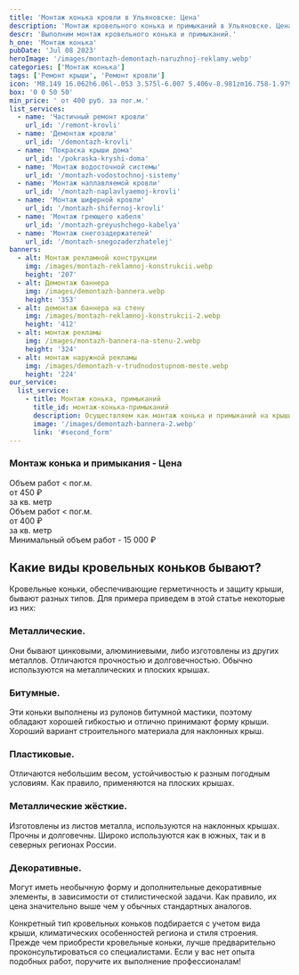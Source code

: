 ```yaml
---
title: 'Монтаж конька кровли в Ульяновске: Цена'
description: 'Монтаж кровельного конька и примыканий в Ульяновске. Цена от 950 руб. за кв.м. Звоните!'
descr: 'Выполним монтаж кровельного конька и примыканий.'
h_one: 'Монтаж конька'
pubDate: 'Jul 08 2023'
heroImage: '/images/montazh-demontazh-naruzhnoj-reklamy.webp'
categories: ['Монтаж конька']
tags: ['Ремонт крыши', 'Ремонт кровли']
icon: 'M8.149 16.062h6.06l-.053 3.575l-6.007 5.406v-8.981zm16.758-1.979L1 35.169L3.52 38l21.485-18.954L46.486 38L49 35.169L25.097 14.083L25 14l-.093.083z'
box: '0 0 50 50'
min_price: ' от 400 руб. за пог.м.'
list_services:
  - name: 'Частичный ремонт кровли'
    url_id: '/remont-krovli'
  - name: 'Демонтаж кровли'
    url_id: '/demontazh-krovli'
  - name: 'Покраска крыши дома'
    url_id: '/pokraska-kryshi-doma'
  - name: 'Монтаж водосточной системы'
    url_id: '/montazh-vodostochnoj-sistemy'
  - name: 'Монтаж наплавляемой кровли'
    url_id: '/montazh-naplavlyaemoj-krovli'
  - name: 'Монтаж шиферной кровли'
    url_id: '/montazh-shifernoj-krovli'
  - name: 'Монтаж греющего кабеля'
    url_id: '/montazh-greyushchego-kabelya'
  - name: 'Монтаж снегозадержателей'
    url_id: '/montazh-snegozaderzhatelej'
banners:
  - alt: Монтаж рекламной конструкции
    img: /images/montazh-reklamnoj-konstrukcii.webp
    height: '207'
  - alt: Демонтаж баннера
    img: /images/demontazh-bannera.webp
    height: '353'
  - alt: демонтаж баннера на стену
    img: /images/montazh-reklamnoj-konstrukcii-2.webp
    height: '412'
  - alt: монтаж рекламы
    img: /images/montazh-bannera-na-stenu-2.webp
    height: '324'
  - alt: монтаж наружной рекламы
    img: /images/demontazh-v-trudnodostupnom-meste.webp
    height: '224'
our_service:
  list_service:
    - title: Монтаж конька, примыканий
      title_id: монтаж-конька-примыканий
      description: Осуществляем как монтаж конька и примыканий на крыши частных коттеджей, так и их устройство на кровли многоквартирных домов, офисных зданий и промышленных сооружений.
      image: '/images/demontazh-bannera-2.webp'
      link: '#second_form'
---
```


<div class="gradientBg mx-auto my-4 max-w-full rounded-xl p-14 text-center shadow-lg"><h3 class="flex justify-center px-4 pt-6 font-bold lg:text-xl"><div class="text-white">Монтаж конька и примыкания - Цена</div></h3><div class="flex flex-wrap justify-center gap-4 py-4"><div class="flex max-w-[350px] flex-col gap-2 rounded-xl bg-gray-200 bg-opacity-30 p-6 text-white shadow-md backdrop-blur-lg backdrop-filter"><div class="text-sm font-semibold">Объем работ &lt; пог.м.</div><div class="text-3xl font-semibold tracking-tight">от 450 ₽</div><div class="font-normal">за кв. метр</div></div><div class="flex max-w-[500px] flex-col gap-2 rounded-xl bg-gray-200 bg-opacity-30 p-6 text-white shadow-md backdrop-blur-lg backdrop-filter"><div class="text-sm font-semibold">Объем работ &lt; пог.м.</div><div class="text-3xl font-semibold tracking-tight">от 400 ₽</div><div class="font-normal">за кв. метр</div></div></div><div class="flex justify-center pb-6">Минимальный объем работ - 15 000 ₽</div></div>

## Какие виды кровельных коньков бывают?

Кровельные коньки, обеспечивающие герметичность и защиту крыши, бывают разных типов. Для примера приведем в этой статье некоторые из них:

### **Металлические.**

Они бывают цинковыми, алюминиевыми, либо изготовлены из других металлов. Отличаются прочностью и долговечностью. Обычно используются на металлических и плоских крышах.

### **Битумные.**

Эти коньки выполнены из рулонов битумной мастики, поэтому обладают хорошей гибкостью и отлично принимают форму крыши. Хороший вариант строительного материала для наклонных крыш.

### **Пластиковые.**

Отличаются небольшим весом, устойчивостью к разным погодным условиям. Как правило, применяются на плоских крышах.

### **Металлические жёсткие.**

Изготовлены из листов металла, используются на наклонных крышах. Прочны и долговечны. Широко используются как в южных, так и в северных регионах России.

### **Декоративные.**

Могут иметь необычную форму и дополнительные декоративные элементы, в зависимости от стилистической задачи. Как правило, их цена значительно выше чем у обычных стандартных аналогов.

Конкретный тип кровельных коньков подбирается с учетом вида крыши, климатических особенностей региона и стиля строения. Прежде чем приобрести кровельные коньки, лучше предварительно проконсультироваться со специалистами. Если у вас нет опыта подобных работ, поручите их выполнение профессионалам!

